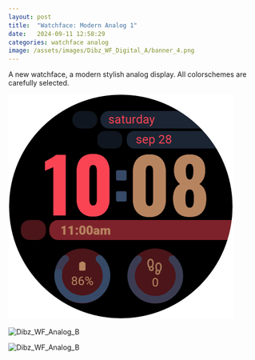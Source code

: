 ```yaml
---
layout: post
title:  "Watchface: Modern Analog 1"
date:   2024-09-11 12:58:29
categories: watchface analog
image: /assets/images/Dibz_WF_Digital_A/banner_4.png
---
```

A new watchface, a modern stylish analog display. All colorschemes are carefully selected.

![Dibz_WF_Analog_B](/assets/images/Dibz_WF_Digital_A/Dibz_WF_Digital_A_20240911_09435977.png)

![Dibz_WF_Analog_B](/assets/images/Dibz_WF_Digital_A/Dibz_WF_Digital_A_20240911_09440267.png.png)

![Dibz_WF_Analog_B](/assets/images/Dibz_WF_Digital_A/Dibz_WF_Digital_A_20240911_09440521.png.png)